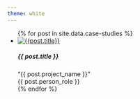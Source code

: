 ```yaml
---
theme: white
---
```

<ul class="case-studies">
{% for post in site.data.case-studies %}
  <li class="case-study">
    <a class="case-study-icon" href="{{post.url}}">
      <img src="/img/case-studies/{{post.icon}}" alt="{{post.title}}" />
    </a>
    <div class="case-study-info">
      <h5 class="case-study-title">{{ post.title }}</h5>
      <div class="case-study-project-name">&ldquo;{{ post.project_name }}&rdquo;</div>
      <div class="case-study-person-role">{{ post.person_role }}</div>
    </div>
  </li>
{% endfor %}
</ul>


